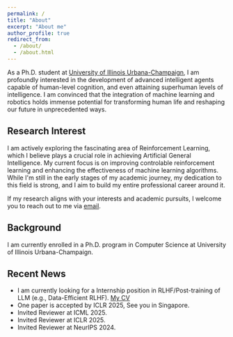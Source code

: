 ```yaml
---
permalink: /
title: "About"
excerpt: "About me"
author_profile: true
redirect_from: 
  - /about/
  - /about.html
---
```


As a Ph.D. student at [University of Illinois Urbana-Champaign](https://illinois.edu/), I am profoundly interested in the development of advanced intelligent agents capable of human-level cognition, and even attaining superhuman levels of intelligence. I am convinced that the integration of machine learning and robotics holds immense potential for transforming human life and reshaping our future in unprecedented ways.


## Research Interest

I am actively exploring the fascinating area of Reinforcement Learning, which I believe plays a crucial role in achieving Artificial General Intelligence. My current focus is on improving controlable reinforcement learning and enhancing the effectiveness of machine learning algorithms. While I'm still in the early stages of my academic journey, my dedication to this field is strong, and I aim to build my entire professional career around it.

If my research aligns with your interests and academic pursuits, I welcome you to reach out to me via [email](mailto:jiajunfanthu@gmail.com).

## Background


I am currently enrolled in a Ph.D. program in Computer Science at  University of Illinois Urbana-Champaign. 




## Recent News

* I am currently looking for a Internship position in RLHF/Post-training of LLM (e.g., Data-Efficient RLHF). [My CV](files/CV.pdf)
* One paper is accepted by ICLR 2025, See you in Singapore.
* Invited Reviewer at ICML 2025.
* Invited Reviewer at ICLR 2025.
* Invited Reviewer at NeurIPS 2024.

